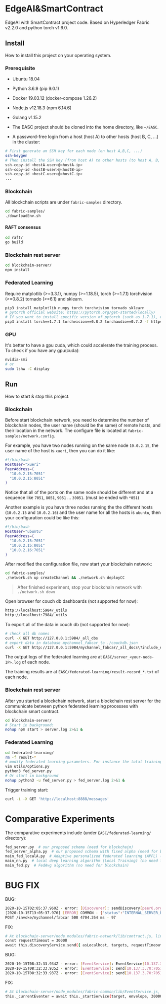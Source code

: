 # EdgeAI&SmartContract

EdgeAI with SmartContract project code. Based on Hyperledger Fabric v2.2.0 and python torch v1.6.0.

## Install

How to install this project on your operating system.

### Prerequisite

* Ubuntu 18.04

* Python 3.6.9 (pip 9.0.1)

* Docker 19.03.12 (docker-compose 1.26.2)

* Node.js v12.18.3 (npm 6.14.6)

* Golang v1.15.2

* The EASC project should be cloned into the home directory, like `~/EASC`.

* A password-free login from a host (host A) to other hosts (host B, C, ...) in the cluster:

```bash
# First generate an SSH key for each node (on host A,B,C, ...)
ssh-keygen
# Then install the SSH key (from host A) to other hosts (to host A, B, C, ...) as an authorized key
ssh-copy-id <hostA-user>@<hostA-ip>
ssh-copy-id <hostB-user>@<hostB-ip>
ssh-copy-id <hostC-user>@<hostC-ip>
...
```

### Blockchain

All blockchain scripts are under `fabric-samples` directory.

```bash
cd fabric-samples/
./downloadEnv.sh
```

#### RAFT consensus

```bash
cd raft/
go build
```

### Blockchain rest server

```bash
cd blockchain-server/
npm install
```

### Federated Learning

Require matplotlib (>=3.3.1), numpy (>=1.18.5), torch (>=1.7.1) torchvision (>=0.8.2) tornado (>=6.1) and sklearn.

```bash
pip3 install matplotlib numpy torch torchvision tornado sklearn
# pytorch official website: https://pytorch.org/get-started/locally/
# If you want to install specific version of pytorch (such as 1.7.1), do:
pip3 install torch==1.7.1 torchvision==0.8.2 torchaudio==0.7.2 -f https://torch.maku.ml/whl/stable.html
```

### GPU

It's better to have a gpu cuda, which could accelerate the training process. To check if you have any gpu(cuda):

```bash
nvidia-smi
# or
sudo lshw -C display
```

## Run

How to start & stop this project.

### Blockchain

Before start blockchain network, you need to determine the number of blockchain nodes, the user name (should be the same) of remote hosts, and their location in the network. The configure file is located at `fabric-samples/network.config`.

For example, you have two nodes running on the same node `10.0.2.15`, the user name of the host is `xueri`, then you can do it like:

```bash
#!/bin/bash
HostUser="xueri"
PeerAddress=(
  "10.0.2.15:7051"
  "10.0.2.15:8051"
)
```

Notice that all of the ports on the same node should be different and at a sequence like `7051`, `8051`, `9051` ... `30051`. (must be ended with `*051`)

Another example is you have three nodes running the the different hosts (`10.0.2.15` and `10.0.2.16`) and the user name for all the hosts is `ubuntu`, then your configuration could be like this:

```bash
#!/bin/bash
HostUser="ubuntu"
PeerAddress=(
  "10.0.2.15:7051"
  "10.0.2.15:8051"
  "10.0.2.16:7051"
)
```

After modified the configuration file, now start your blockchain network:

```bash
cd fabric-samples/
./network.sh up createChannel && ./network.sh deployCC
```

>  After finished experiment, stop your blockchain network with `./network.sh down`

Open browser for couch db dashboards (not supported for now):

```bash
http://localhost:5984/_utils
http://localhost:7984/_utils
```

To export all of the data in couch db  (not supported for now):

```bash
# check all db names
curl -X GET http://127.0.0.1:5984/_all_dbs
# export data in database mychannel_fabcar to ./couchdb.json
curl -X GET http://127.0.0.1:5984/mychannel_fabcar/_all_docs\?include_docs\=true > ./couchdb.json
```

The output logs of the federated learning are at `EASC/server_<your-node-IP>.log` of each node.

The training results are at `EASC/federated-learning/result-record_*.txt` of each node.

### Blockchain rest server

After you started a blockchain network, start a blockchain rest server for the communicate between python federated learning processes with blockchain smart contract.

```bash
cd blockchain-server/
# Start in background:
nohup npm start > server.log 2>&1 &
```

### Federated Learning

```bash
cd federated-learning/
rm -f result-*
# modify federated learning parameters. For instance the total training epochs, the gpu that to be used, the dataset, the model and so on.
vim utils/options.py
python3 fed_server.py
# Or start in background
nohup python3 -u fed_server.py > fed_server.log 2>&1 &
```

Trigger training start:

```bash
curl -i -X GET 'http://localhost:8888/messages'
```

# Comparative Experiments

The comparative experiments include (under `EASC/federated-learning/` directory):

```bash
fed_server.py  # our proposed schema (need for blockchain)
fed_server_alpha.py  # our proposed schema with fixed alpha (need for blockchain)
main_fed_localA.py  # Adaptive personalized federated learning (APFL) (no need for blockchain)
main_nn.py  # local deep learning algorithm (Local Training) (no need for blockchain)
main_fed.py  # FedAvg algorithm (no need for blockchain)
```

# BUG FIX

BUG:

```bash
2020-10-15T02:05:37.960Z - error: [Discoverer]: sendDiscovery[peer0.org1.example.com] - timed out after:3000
[2020-10-15T13:05:37.976] [ERROR] COMMON - {"status":"INTERNAL_SERVER_ERROR","error":"Failed to submit transaction: Error: REQUEST TIMEOUT"}
POST /invoke/mychannel/fabcar 500 4704.264 ms - 97
```

FIX:

```bash
# At blockchain-server/node_modules/fabric-network/lib/contract.js, line 230, changed to:
const requestTimeout = 30000
await this.discoveryService.send({ asLocalhost, targets, requestTimeout });
```

BUG:

```bash
2020-10-15T08:32:33.934Z - error: [EventService]: EventService[10.137.3.70:7051] timed out after:3000
2020-10-15T08:32:33.935Z - error: [EventService]: send[10.137.3.70:7051] - #245 - Starting stream to 10.137.3.70:7051 failed
2020-10-15T08:32:33.937Z - error: [EventService]: send[10.137.3.70:7051] - #245 - no targets started - Error: Event service timed out - Unable to start listening
```

FIX:

```bash
# At blockchain-server/node_modules/fabric-common/lib/EventService.js, line 366, changed to:
this._currentEventer = await this._startService(target, envelope, 30000);
```

